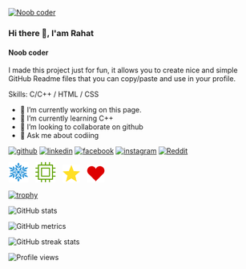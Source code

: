 [![Noob coder](https://video.fdac138-1.fna.fbcdn.net/v/t1.6435-1/128616191_1092653611247904_4663976196987137136_n.jpg?stp=dst-jpg_p240x240&_nc_cat=108&ccb=1-7&_nc_sid=7206a8&_nc_ohc=3QRdyWEUo5oAX_LPhp0&_nc_ht=video.fdac138-1.fna&oh=00_AT_74DIdwfmyaUWFPsMor8efT7XmXFU2E6wg31XCMsnZgQ&oe=62DA022D)
](https://github.com/account)

### Hi there 👋, I'am Rahat
#### Noob coder

I made this project just for fun, it allows you to create nice and simple GitHub Readme files that you can copy/paste and use in your profile.

Skills: C/C++ / HTML / CSS

- 🔭 I’m currently working on this page. 
- 🌱 I’m currently learning C++ 
- 👯 I’m looking to collaborate on github 
- 💬 Ask me about codiing 


[<img src='https://cdn.jsdelivr.net/npm/simple-icons@3.0.1/icons/github.svg' alt='github' height='40'>](https://github.com/Rahat56)  [<img src='https://cdn.jsdelivr.net/npm/simple-icons@3.0.1/icons/linkedin.svg' alt='linkedin' height='40'>](https://www.linkedin.com/in/rahat/)  [<img src='https://cdn.jsdelivr.net/npm/simple-icons@3.0.1/icons/facebook.svg' alt='facebook' height='40'>](https://www.facebook.com/Fahim)  [<img src='https://cdn.jsdelivr.net/npm/simple-icons@3.0.1/icons/instagram.svg' alt='instagram' height='40'>](https://www.instagram.com/rahat/)  [<img src='https://cdn.jsdelivr.net/npm/simple-icons@3.0.1/icons/reddit.svg' alt='Reddit' height='40'>](https://www.reddit.com/user/rahat)  

<a href='https://archiveprogram.github.com/'><img src='https://raw.githubusercontent.com/acervenky/animated-github-badges/master/assets/acbadge.gif' width='40' height='40'></a> <a href='https://docs.github.com/en/developers'><img src='https://raw.githubusercontent.com/acervenky/animated-github-badges/master/assets/devbadge.gif' width='40' height='40'></a> <a href='https://stars.github.com/'><img src='https://raw.githubusercontent.com/acervenky/animated-github-badges/master/assets/starbadge.gif' width='35' height='35'></a> <a href='https://docs.github.com/en/github/supporting-the-open-source-community-with-github-sponsors'><img src='https://raw.githubusercontent.com/acervenky/animated-github-badges/master/assets/sponsorbadge.gif' width='35' height='35'></a> 

[![trophy](https://github-profile-trophy.vercel.app/?username=Rahat56)](https://github.com/ryo-ma/github-profile-trophy)

![GitHub stats](https://github-readme-stats.vercel.app/api?username=Rahat56&show_icons=true)  

![GitHub metrics](https://metrics.lecoq.io/Rahat56)  

![GitHub streak stats](https://github-readme-streak-stats.herokuapp.com/?user=Rahat56)  

![Profile views](https://gpvc.arturio.dev/Rahat56)  
